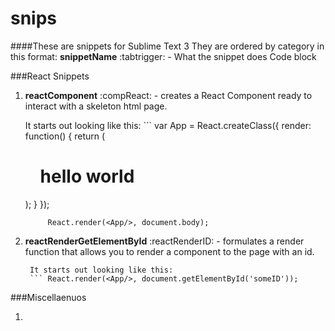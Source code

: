 # snips

####These are snippets for Sublime Text 3
They are ordered by category in this format:
	**snippetName** :tabtrigger:  - What the snippet does
		Code block

###React Snippets

1. **reactComponent** :compReact: - creates a React Component ready to interact with a skeleton html page.

	It starts out looking like this:
		``` var App = React.createClass({
	    		render: function() {
	        		return (
	         			<div>
	              			<ul>
	                			<h1>  hello world </h1>
	              			</ul>
	          			</div>
	        		);
	    		}
			});

			React.render(<App/>, document.body);



2. **reactRenderGetElementById** :reactRenderID: - formulates a render function that allows you to render a component to the page with an id.

		It starts out looking like this:
		``` React.render(<App/>, document.getElementById('someID'));

	


		
###Miscellaenuos

1.

